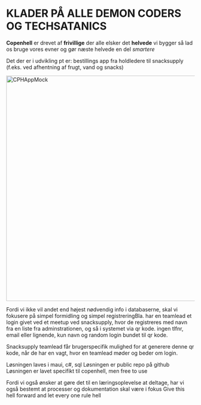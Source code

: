 

		
# KLADER PÅ ALLE DEMON CODERS OG TECHSATANICS

**Copenhell** er drevet af **frivillige** der alle elsker det **helvede** vi bygger
så lad os bruge vores evner og gør næste helvede en del _smartere_

Det der er i udvikling pt er: bestillings app fra holdledere til snacksupply (f.eks. ved afhentning af frugt, vand og snacks)

<img width="1281" height="601" alt="CPHAppMock" src="https://github.com/user-attachments/assets/0513269a-dced-43a8-b3e0-00f11be78a36" />

Fordi vi ikke vil andet end højest nødvendig info i databaserne, skal vi fokusere på simpel formidling og simpel registreringBla. har en teamlead et login givet ved et meetup ved snacksupply, hvor de registreres med navn fra en liste fra adminstrationen, og så i systemet via qr kode.
	ingen tlfnr, email eller lignende, kun navn og random login bundet til qr kode. 


Snacksupply teamlead får brugerspecifik mulighed for at generere denne qr kode, når de har en vagt, hvor en teamlead møder og beder om login. 

Løsningen laves i maui, c#, sql 
Løsningen er public repo på github
Løsningen er lavet specifikt til copenhell, men free to use 


Fordi vi også ønsker at gøre det til en læringsoplevelse at deltage, har vi også bestemt at processer og dokumentation skal være i fokus
Give this hell forward and let every one rule hell

	
